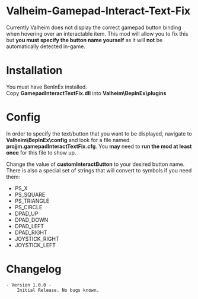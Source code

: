# Valheim-Gamepad-Interact-Text-Fix
Currently Valheim does not display the correct gamepad button binding when hovering over an interactable item.
This mod will allow you to fix this but **you must specify the button name yourself** as it will **not** be automatically detected in-game.

# Installation
You must have BenInEx installed.\
Copy **GamepadInteractTextFix.dll** into **Valheim\BepInEx\plugins**

# Config
In order to specify the text/button that you want to be displayed, navigate to **Valheim\BepInEx\config** and look for a file named **projjm.gamepadInteractTextFix.cfg**.
You **may** need to **run the mod at least once** for this file to show up.

Change the value of **customInteractButton** to your desired button name.
There is also a special set of strings that will convert to symbols if you need them:
 * PS_X
 * PS_SQUARE
 * PS_TRIANGLE
 * PS_CIRCLE
 * DPAD_UP
 * DPAD_DOWN
 * DPAD_LEFT
 * DPAD_RIGHT
 * JOYSTICK_RIGHT
 * JOYSTICK_LEFT
 
# Changelog
    - Version 1.0.0 -
        Initial Release. No bugs known.
